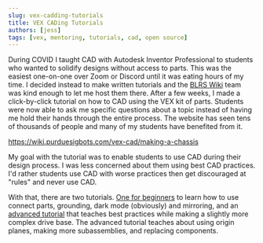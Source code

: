 ```yaml
---
slug: vex-cadding-tutorials
title: VEX CADing Tutorials
authors: [jess]
tags: [vex, mentoring, tutorials, cad, open source]
---
```


During COVID I taught CAD with Autodesk Inventor Professional to students who wanted to solidify designs without access to parts.  This was the easiest one-on-one over Zoom or Discord until it was eating hours of my time.  I decided instead to make written tutorials and the [BLRS Wiki](https://wiki.purduesigbots.com/) team was kind enough to let me host them there.  After a few weeks, I made a click-by-click tutorial on how to CAD using the VEX kit of parts.  Students were now able to ask me specific questions about a topic instead of having me hold their hands through the entire process.  The website has seen tens of thousands of people and many of my students have benefited from it. 

https://wiki.purduesigbots.com/vex-cad/making-a-chassis

<!--truncate-->

My goal with the tutorial was to enable students to use CAD during their design process.  I was less concerned about them using best CAD practices.  I'd rather students use CAD with worse practices then get discouraged at "rules" and never use CAD.  

With that, there are two tutorials.  [One for beginners](https://wiki.purduesigbots.com/vex-cad/making-a-chassis/inventor-chassis) to learn how to use connect parts, grounding, dark mode (obviously) and mirroring, and an [advanced tutorial](https://wiki.purduesigbots.com/vex-cad/making-a-chassis/inventor-chassis-best-practices) that teaches best practices while making a slightly more complex drive base.  The advanced tutorial teaches about using origin planes, making more subassemblies, and replacing components.
